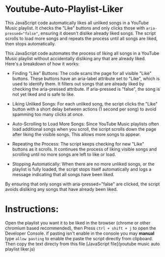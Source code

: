 # Youtube-Auto-Playlist-Liker
This JavaScript code automatically likes all unliked songs in a YouTube Music playlist. It checks the "Like" buttons and only clicks those with `aria-pressed="false"`, ensuring it doesn't dislike already liked songs. The script scrolls to load more songs and repeats the process until all songs are liked, then stops automatically.

This JavaScript code automates the process of liking all songs in a YouTube Music playlist without accidentally disliking any that are already liked. Here's a breakdown of how it works:

- Finding "Like" Buttons: The code scans the page for all visible "Like" buttons. These buttons have an aria-label attribute set to "Like", which is used to identify them. 
It filters out songs that are already liked by checking the aria-pressed attribute. If aria-pressed is "false", the song is not yet liked and is safe to like.

- Liking Unliked Songs: For each unliked song, the script clicks the "Like" button with a short delay between actions (1 second per song) to avoid spamming too many clicks at once.

- Auto-Scrolling to Load More Songs: Since YouTube Music playlists often load additional songs when you scroll, the script scrolls down the page after liking the visible songs. This allows more songs to appear.

- Repeating the Process: The script keeps checking for new "Like" buttons as it scrolls. It continues the process of liking visible songs and scrolling until no more songs are left to like or load.

- Stopping Automatically: When there are no more unliked songs, or the playlist is fully loaded, the script stops itself automatically and logs a message indicating that all songs have been liked.

By ensuring that only songs with aria-pressed="false" are clicked, the script avoids disliking any songs that have already been liked.

# Instructions:
Open the playlist you want it to be liked in the browser (chrome or other chromium based recommended), then Press `ctrl + shift + j` to open the Developer Console.
if pasting isn't enable in the console you may **manual** type `allow pasting` to enable the paste the script directly from clipboard.
Then copy the text directy from this file [JavaScript file](youtube music auto playlist liker.js)

